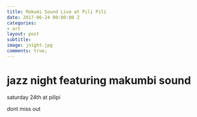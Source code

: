 ```yaml
---
title: Makumi Sound Live at Pili Pili
date: 2017-06-24 00:00:00 Z
categories:
- art
layout: post
subtitle:
image: jnight.jpg
comments: true;
---
```


# jazz night featuring makumbi sound

saturday 24th at pilipi

dont miss out
